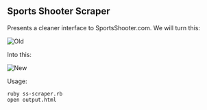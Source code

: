 Sports Shooter Scraper
----------------------

Presents a cleaner interface to SportsShooter.com. We will turn this:

![Old](https://github.com/huntca/ss-scraper/blob/master/screens/old.png)

Into this:

![New](https://github.com/huntca/ss-scraper/blob/master/screens/new.png)

Usage:

    ruby ss-scraper.rb
    open output.html
